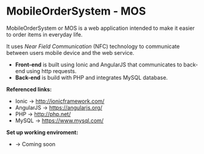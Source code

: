 # MobileOrderSystem - MOS
MobileOrderSystem or MOS is a web application intended to make it easier to order items in everyday life.

It uses <i>Near Field Communication</i> (NFC) technology to communicate
between users mobile device and the web service.

- <b>Front-end</b> is built using Ionic and AngularJS that communicates to back-end using http requests.
- <b>Back-end</b> is build with PHP and integrates MySQL database.

<b>Referenced links:</b>
- Ionic -> http://ionicframework.com/
- AngularJS -> https://angularjs.org/
- PHP -> http://php.net/
- MySQL -> https://www.mysql.com/

<b>Set up working enviroment:</b>
- -> Coming soon


